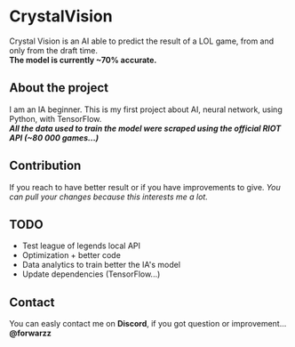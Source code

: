 # CrystalVision
Crystal Vision is an AI able to predict the result of a LOL game, from and only from the draft time.\
__The model is currently ~70% accurate.__

## About the project
I am an IA beginner. This is my first project about AI, neural network, using Python, with TensorFlow.\
**_All the data used to train the model were scraped using the official RIOT API (~80 000 games...)_**

## Contribution
If you reach to have better result or if you have improvements to give.
_You can pull your changes because this interests me a lot._

## TODO
- Test league of legends local API
- Optimization + better code
- Data analytics to train better the IA's model
- Update dependencies (TensorFlow...)

## Contact
You can easly contact me on **Discord**, if you got question or improvement... \
**@forwarzz**
